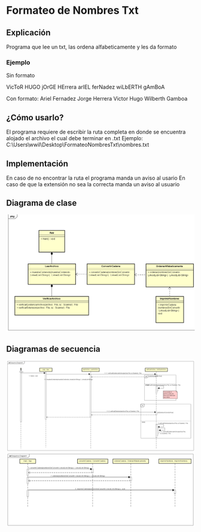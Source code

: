 # Formateo de Nombres Txt

## Explicación
Programa que lee un txt, las ordena alfabeticamente y les da formato

### Ejemplo
Sin formato

VicToR HUGO
jOrGE HErrera
arIEL ferNadez
wiLbERTH gAmBoA

Con formato:
Ariel Fernadez
Jorge Herrera 
Victor Hugo
Wilberth Gamboa
## ¿Cómo usarlo?
El programa requiere de escribir la ruta completa en donde se encuentra alojado el archivo el cual debe terminar en .txt
Ejemplo:
C:\Users\wwil\Desktop\FormateoNombresTxt\nombres.txt
## Implementación
En caso de no encontrar la ruta el programa manda un aviso al usario
En caso de que la extensión no sea la correcta manda un aviso al usuario

## Diagrama de clase
<img src="classDiagram/ClassDiagram0.png"> </img> 
## Diagramas de secuencia
<img src="classDiagram/SequenceDiagram0.png"> </img> 
<img src="classDiagram/SequenceDiagram1.png"> </img> 